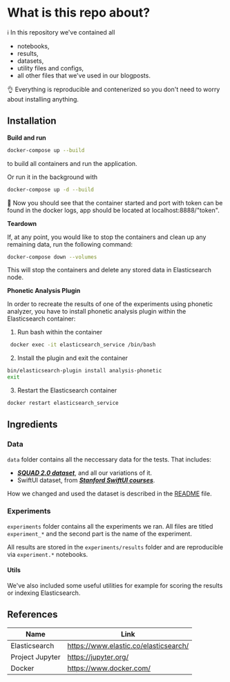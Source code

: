 # What is this repo about?

:information_source: In this repository we've contained all

- notebooks,
- results,
- datasets,
- utility files and configs,
- all other files that we've used in our blogposts.

:ok_hand: Everything is reproducible and contenerized so you don't need to worry about installing anything.

## Installation

**Build and run**

```bash
docker-compose up --build
```

to build all containers and run the application.

Or run it in the background with

```bash
docker-compose up -d --build
```

:star2: Now you should see that the container started and port with token can be found in the docker logs, app should be located at localhost:8888/"token".

**Teardown**

If, at any point, you would like to stop the containers and clean up any remaining data, run the following command:

```bash
docker-compose down --volumes
```

This will stop the containers and delete any stored data in Elasticsearch node.

**Phonetic Analysis Plugin**

In order to recreate the results of one of the experiments using phonetic analyzer, you have to install phonetic analysis plugin within the Elasticsearch container:

1. Run bash within the container

```bash
 docker exec -it elasticsearch_service /bin/bash
```

2. Install the plugin and exit the container

```bash
bin/elasticsearch-plugin install analysis-phonetic
exit
```

3. Restart the Elasticsearch container

```bash
docker restart elasticsearch_service
```

## Ingredients

### Data

`data` folder contains all the neccessary data for the tests.
That includes:

- **_[SQUAD 2.0 dataset](https://rajpurkar.github.io/SQuAD-explorer/)_**, and all our variations of it.
- SwiftUI dataset, from **_[Stanford SwiftUI courses](https://www.youtube.com/playlist?list=PLpGHT1n4-mAtTj9oywMWoBx0dCGd51_yG)_**.

How we changed and used the dataset is described in the [README](data/README.md) file.

### Experiments

`experiments` folder contains all the experiments we ran.
All files are titled `experiment_*` and the second part is the name of the experiment.

All results are stored in the `experiments/results` folder and are reproducible via `experiment.*` notebooks.

#### Utils

We've also included some useful utilities for example for scoring the results or indexing Elasticsearch.

## References

| Name            | Link                                  |
| --------------- | ------------------------------------- |
| Elasticsearch   | https://www.elastic.co/elasticsearch/ |
| Project Jupyter | https://jupyter.org/                  |
| Docker          | https://www.docker.com/               |
